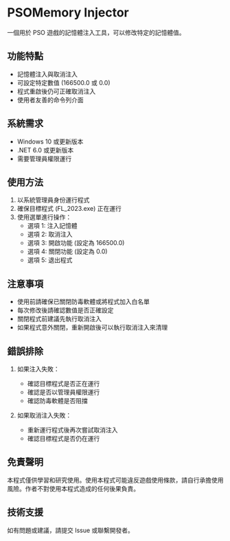 # PSOMemory Injector

一個用於 PSO 遊戲的記憶體注入工具，可以修改特定的記憶體值。

## 功能特點

- 記憶體注入與取消注入
- 可設定特定數值 (166500.0 或 0.0)
- 程式重啟後仍可正確取消注入
- 使用者友善的命令列介面

## 系統需求

- Windows 10 或更新版本
- .NET 6.0 或更新版本
- 需要管理員權限運行

## 使用方法

1. 以系統管理員身份運行程式
2. 確保目標程式 (FL_2023.exe) 正在運行
3. 使用選單進行操作：
   - 選項 1: 注入記憶體
   - 選項 2: 取消注入
   - 選項 3: 開啟功能 (設定為 166500.0)
   - 選項 4: 關閉功能 (設定為 0.0)
   - 選項 5: 退出程式

## 注意事項

- 使用前請確保已關閉防毒軟體或將程式加入白名單
- 每次修改後請確認數值是否正確設定
- 關閉程式前建議先執行取消注入
- 如果程式意外關閉，重新開啟後可以執行取消注入來清理

## 錯誤排除

1. 如果注入失敗：
   - 確認目標程式是否正在運行
   - 確認是否以管理員權限運行
   - 確認防毒軟體是否阻擋

2. 如果取消注入失敗：
   - 重新運行程式後再次嘗試取消注入
   - 確認目標程式是否仍在運行

## 免責聲明

本程式僅供學習和研究使用。使用本程式可能違反遊戲使用條款，請自行承擔使用風險。作者不對使用本程式造成的任何後果負責。

## 技術支援

如有問題或建議，請提交 Issue 或聯繫開發者。 
